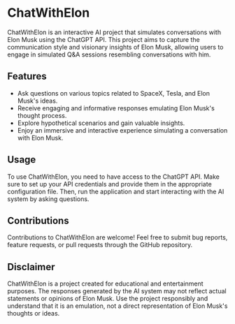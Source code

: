 # ChatWithElon

ChatWithElon is an interactive AI project that simulates conversations with Elon Musk using the ChatGPT API. This project aims to capture the communication style and visionary insights of Elon Musk, allowing users to engage in simulated Q&A sessions resembling conversations with him.

## Features

- Ask questions on various topics related to SpaceX, Tesla, and Elon Musk's ideas.
- Receive engaging and informative responses emulating Elon Musk's thought process.
- Explore hypothetical scenarios and gain valuable insights.
- Enjoy an immersive and interactive experience simulating a conversation with Elon Musk.

## Usage

To use ChatWithElon, you need to have access to the ChatGPT API. Make sure to set up your API credentials and provide them in the appropriate configuration file. Then, run the application and start interacting with the AI system by asking questions.

## Contributions

Contributions to ChatWithElon are welcome! Feel free to submit bug reports, feature requests, or pull requests through the GitHub repository.

## Disclaimer

ChatWithElon is a project created for educational and entertainment purposes. The responses generated by the AI system may not reflect actual statements or opinions of Elon Musk. Use the project responsibly and understand that it is an emulation, not a direct representation of Elon Musk's thoughts or ideas.

